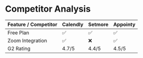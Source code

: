 # Competitor Analysis

| Feature / Competitor | Calendly | Setmore | Appointy |
|----------------------|----------|---------|----------|
| Free Plan            | ✅       | ✅      | ✅       |
| Zoom Integration     | ✅       | ❌      | ✅       |
| G2 Rating            | 4.7/5    | 4.4/5   | 4.5/5    |
